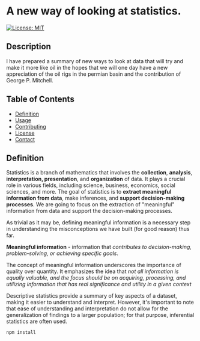 # A new way of looking at statistics.

[![License: MIT](https://img.shields.io/badge/License-MIT-yellow.svg)](https://opensource.org/licenses/MIT)

## Description

I have prepared a summary of new ways to look at data that will try and make it more like oil in the hopes that we will one day have a new appreciation of the oil rigs in the permian basin and the contribution of George P. Mitchell.

## Table of Contents

- [Definition](#Definition)
- [Usage](#usage)
- [Contributing](#contributing)
- [License](#license)
- [Contact](#contact)

## Definition

Statistics is a branch of mathematics that involves the **collection**, **analysis**, **interpretation, presentation**, and **organization** of data. It plays a crucial role in various fields, including science, business, economics, social sciences, and more.
The goal of statistics is to **extract meaningful information from data**, make inferences, and **support decision-making processes**.
We are going to focus on the extraction of "meaningful" information from data and support the decision-making processes.

As trivial as it may be, defining meaningful information is a necessary step in understanding the misconceptions we have built (for good reason) thus far.

**Meaningful information** - information that _contributes to decision-making, problem-solving, or achieving specific goals_.

The concept of meaningful information underscores the importance of quality over quantity. It emphasizes the idea that _not all information is equally valuable, and the focus should be on acquiring, processing, and utilizing information that has real significance and utility in a given context_

Descriptive statistics provide a summary of key aspects of a dataset, making it easier to understand and interpret. However, it's important to note that ease of understanding and interpretation do not allow for the generalization of findings to a larger population; for that purpose, inferential statistics are often used.

```bash
npm install
```
